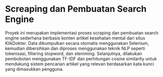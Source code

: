 # Screaping dan Pembuatan Search Engine

Proyek ini merupakan implementasi proses scraping dan pembuatan search engine sederhana berbasis konten artikel kesehatan mental dari situs KlikDokter. Data dikumpulkan secara otomatis menggunakan Selenium, kemudian dibersihkan dan diproses menggunakan teknik NLP seperti tokenisasi, filtering stopword, dan stemming. Selanjutnya, dilakukan pembobotan menggunakan TF-IDF dan perhitungan cosine similarity untuk mendukung sistem pencarian artikel yang relevan berdasarkan kata kunci yang dimasukkan pengguna.
